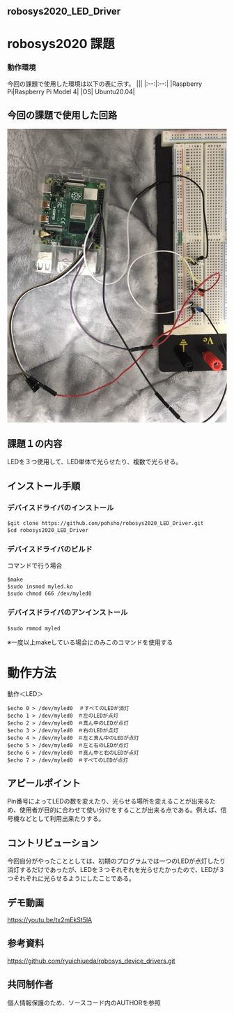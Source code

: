## robosys2020_LED_Driver

# robosys2020 課題

### 動作環境
今回の課題で使用した環境は以下の表に示す。
|||
|:--:|:--:|
|Raspberry Pi|Raspberry Pi Model 4|
|OS| Ubuntu20.04|

## 今回の課題で使用した回路
![LED](robosys.jpg)

## 課題１の内容
LEDを３つ使用して、LED単体で光らせたり、複数で光らせる。

## インストール手順
### デバイスドライバのインストール
```bash:
$git clone https://github.com/pohsho/robosys2020_LED_Driver.git
$cd robosys2020_LED_Driver
```
### デバイスドライバのビルド
コマンドで行う場合
```bash:
$make
$sudo insmod myled.ko
$sudo chmod 666 /dev/myled0
```
### デバイスドライバのアンインストール
```bash:
$sudo rmmod myled
```
※一度以上makeしている場合にのみこのコマンドを使用する

# 動作方法
動作＜LED＞
```bash:
$echo 0 > /dev/myled0  ＃すべてのLEDが消灯
$echo 1 > /dev/myled0　＃左のLEDが点灯
$echo 2 > /dev/myled0　＃真ん中のLEDが点灯
$echo 3 > /dev/myled0　＃右のLEDが点灯
$echo 4 > /dev/myled0　＃左と真ん中のLEDが点灯
$echo 5 > /dev/myled0　＃左と右のLEDが点灯
$echo 6 > /dev/myled0　＃真ん中と右のLEDが点灯
$echo 7 > /dev/myled0　＃すべてのLEDが点灯
```

## アピールポイント
Pin番号によってLEDの数を変えたり、光らせる場所を変えることが出来るため、使用者が目的に合わせて使い分けをすることが出来る点である。例えば、信号機などとして利用出来たりする。
## コントリビューション
今回自分がやったこととしては、初期のプログラムでは一つのLEDが点灯したり消灯するだけであったが、LEDを３つそれぞれを光らせたかったので、LEDが３つそれぞれに光らせるようにしたことである。
## デモ動画
https://youtu.be/tx2mEkSt5lA
## 参考資料
https://github.com/ryuichiueda/robosys_device_drivers.git
## 共同制作者
個人情報保護のため、ソースコード内のAUTHORを参照
